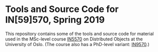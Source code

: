 # Tools and Source Code for IN[59]570, Spring 2019

This repository contains some of the tools and source code for
material used in the MSc-level course
[IN5570](https://www.uio.no/studier/emner/matnat/ifi/IN5570/) on
Distributed Objects at the University of Oslo. (The course also has a
PhD-level variant:
[IN9570](https://www.uio.no/studier/emner/matnat/ifi/IN9570/).)
